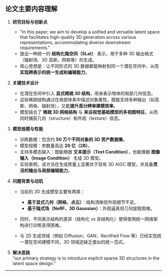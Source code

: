 
## 论文主要内容理解

1. **研究目标与创新点**
   * "In this paper, we aim to develop a unified and versatile latent space that facilitates high-quality 3D generation across various representations,
   accommodating diverse downstream requirements."
   * 提出一种统一的 **结构化隐空间（SLat）** 表示，用于多种 3D 输出格式（辐射场、3D 高斯、网格等）的生成。
   * 核心思想是：让不同形式的 3D 数据都能映射到同一个潜在空间中，从而**实现跨表示的统一生成和编辑能力**。

2. **关键技术设计**

   * 在潜在空间中引入 **显式稀疏 3D 结构**，用来表示物体的局部几何信息。
   * 这些稀疏结构通过在局部体素中描述对象属性，既能支持多种输出（如高斯、网格、辐射场），又能**提升高分辨率建模效率**。
   * 模型结合了 **稀疏 3D 网格结构** 与 **来自视觉基础模型的多视图特征**，从而同时捕获几何（structure）和外观（texture）信息。

3. **模型规模与性能**

   * 训练数据：包含约 **50 万个不同对象的 3D 资产数据集**。
   * 模型规模：参数量高达 **20 亿（2B）**。
   * 支持多模态输入：既能根据 **文本提示（Text Condition）**，也能根据 **图像输入（Image Condition）** 生成 3D 模型。
   * 实验表明，该方法在生成质量上显著优于现有 3D AIGC 模型，并具备**灵活的输出与局部编辑能力**。

4. **问题背景与动机**

   * 当前的 3D 生成模型主要有两类：

     * **基于显式几何（网格、点云）**：结构清晰但外观细节不足。
     * **基于隐式场（NeRF、3D Gaussian）**：外观逼真但几何提取困难。
   * 同时，不同表示结构的差异（结构化 vs 非结构化）使得使用统一网络架构进行训练变得困难。
   * 与 2D 生成领域（例如 Diffusion、GAN、Rectified Flow 等）已经实现统一潜在空间建模不同，3D 领域还缺乏类似的统一范式。

5. **解决思路**  
   “our primary strategy is to introduce explicit sparse 3D structures in the latent space design.”
---


